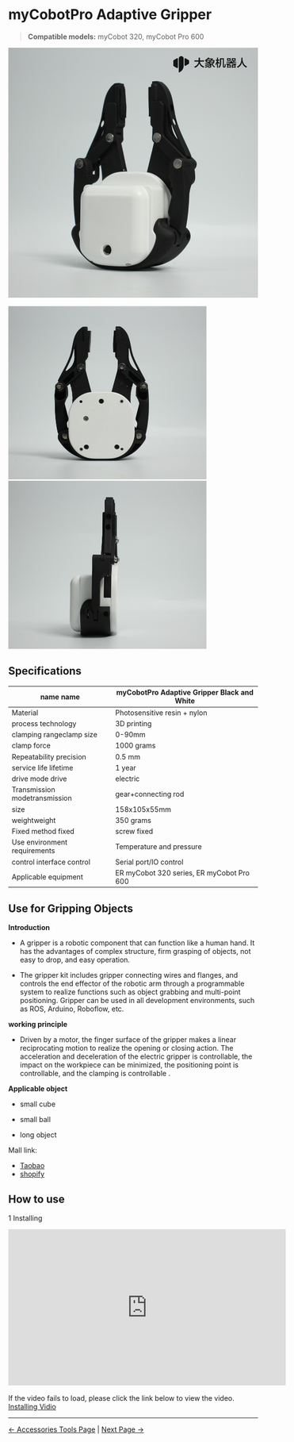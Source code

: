 # **myCobotPro Adaptive Gripper**

> **Compatible models:** myCobot 320, myCobot Pro 600

<img src="../../../resources/1-ProductIntroduction/1.4/1.4.1-Gripper/1-AdaptiveGripper/AdaptiveGripper-3.png" alt="img-1" width="800" height=“auto” />

<img src="../../../resources/1-ProductIntroduction/1.4/1.4.1-Gripper/1-AdaptiveGripper/AdaptiveGripper-4.jpg" alt="img-2" width="400" height="auto" /><img src="../../../resources/1-ProductIntroduction/1.4/1.4.1-Gripper/1-AdaptiveGripper/AdaptiveGripper-1.jpg" alt="img-3" width="400" height="auto" />

## Specifications

| **name name**                 | **myCobotPro Adaptive Gripper Black and White** |
| ----------------------------- | ----------------------------------------------- |
| Material                      | Photosensitive resin + nylon                    |
| process technology            | 3D printing                                     |
| clamping rangeclamp size      | 0-90mm                                          |
| clamp force                   | 1000 grams                                      |
| Repeatability precision       | 0.5 mm                                          |
| service life lifetime         | 1 year                                          |
| drive mode drive              | electric                                        |
| Transmission modetransmission | gear+connecting rod                             |
| size                          | 158x105x55mm                                      |
| weightweight                  | 350 grams                                       |
| Fixed method fixed            | screw fixed                                     |
| Use environment requirements  | Temperature and pressure                        |
| control interface control     | Serial port/IO control                          |
| Applicable equipment          | ER myCobot 320 series, ER myCobot Pro 600       |

## Use for Gripping Objects

**Introduction**

- A gripper is a robotic component that can function like a human hand. It has the advantages of complex structure, firm grasping of objects, not easy to drop, and easy operation.

- The gripper kit includes gripper connecting wires and flanges, and controls the end effector of the robotic arm through a programmable system to realize functions such as object grabbing and multi-point positioning. Gripper can be used in all development environments, such as ROS, Arduino, Roboflow, etc.

**working principle**

- Driven by a motor, the finger surface of the gripper makes a linear reciprocating motion to realize the opening or closing action. The acceleration and deceleration of the electric gripper is controllable, the impact on the workpiece can be minimized, the positioning point is controllable, and the clamping is controllable .

**Applicable object**

- small cube

- small ball

- long object

Mall link: 

-   [Taobao](https://shop504055678.taobao.com)
-   [shopify](https://shop.elephantrobotics.com/)


## How to use
1 Installing <br>

<iframe width="560" height="315" src="https://www.youtube.com/embed/RPKjV0IuP5E" title="myCobot Pro Accessories | The new gripper for myCobot Pro 600" frameborder="0" allow="accelerometer; autoplay; clipboard-write; encrypted-media; gyroscope; picture-in-picture; web-share" allowfullscreen></iframe>

If the video fails to load, please click the link below to view the video.
[Installing Vidio](https://www.youtube.com/watch?v=RPKjV0IuP5E)



<!-- 2 Development with SDK  
-   [Blockly]()     
-   [Python]()
-   [C++]() -->

----
[← Accessories Tools Page](../1.4-AccessoriesTools.md#gripper)
 | [Next Page →](../1.4.1-Gripper/2-ElectricGripper.md)
